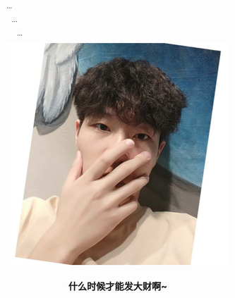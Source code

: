 <p>...</p>

<p>&nbsp;&nbsp;&nbsp;...</p>

<p>&nbsp;&nbsp;&nbsp;&nbsp;&nbsp;&nbsp;...</p>   

<p align="center"><img src="https://raw.githubusercontent.com/Hansen-hjs/Hansen-hjs.github.io/master/photos/i.jpg"></img></p>

<h2 align="center">什么时候才能发大财啊~</h2>

